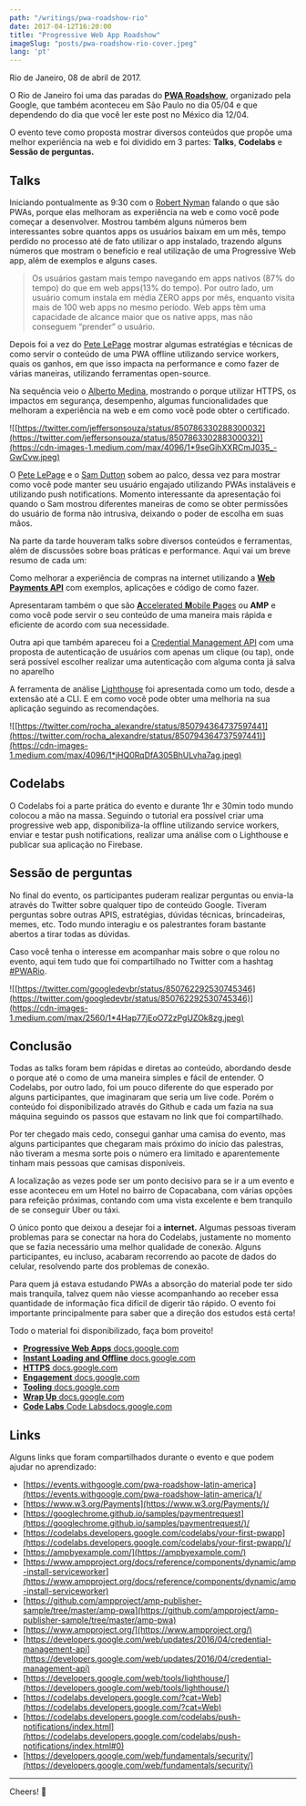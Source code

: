 ```yaml
---
path: "/writings/pwa-roadshow-rio"
date: 2017-04-12T16:20:00
title: "Progressive Web App Roadshow"
imageSlug: "posts/pwa-roadshow-rio-cover.jpeg"
lang: 'pt'
---
```


Rio de Janeiro, 08 de abril de 2017.

O Rio de Janeiro foi uma das paradas do [**PWA Roadshow**](https://events.withgoogle.com/pwa-roadshow-latin-america/#content), organizado pela Google, que também aconteceu em São Paulo no dia 05/04 e que dependendo do dia que você ler este post no México dia 12/04.

O evento teve como proposta mostrar diversos conteúdos que propõe uma melhor experiência na web e foi dividido em 3 partes: **Talks**, **Codelabs** e **Sessão de perguntas.**

## Talks

Iniciando pontualmente as 9:30 com o [Robert Nyman](https://twitter.com/robertnyman) falando o que são PWAs, porque elas melhoram as experiência na web e como você pode começar a desenvolver. Mostrou também alguns números bem interessantes sobre quantos apps os usuários baixam em um mês, tempo perdido no processo até de fato utilizar o app instalado, trazendo alguns números que mostram o benefício e real utilização de uma Progressive Web app, além de exemplos e alguns cases.

> Os usuários gastam mais tempo navegando em apps nativos (87% do tempo) do que em web apps(13% do tempo). Por outro lado, um usuário comum instala em média ZERO apps por mês, enquanto visita mais de 100 web apps no mesmo período. Web apps têm uma capacidade de alcance maior que os native apps, mas não conseguem “prender” o usuário.

Depois foi a vez do [Pete LePage](https://twitter.com/petele) mostrar algumas estratégias e técnicas de como servir o conteúdo de uma PWA offline utilizando service workers, quais os ganhos, em que isso impacta na performance e como fazer de várias maneiras, utilizando ferramentas open-source.

Na sequência veio o [Alberto Medina](https://twitter.com/ialbmedina), mostrando o porque utilizar HTTPS, os impactos em segurança, desempenho, algumas funcionalidades que melhoram a experiência na web e em como você pode obter o certificado.

![[https://twitter.com/jeffersonsouza/status/850786330288300032](https://twitter.com/jeffersonsouza/status/850786330288300032)](https://cdn-images-1.medium.com/max/4096/1*9seGihXXRCmJ035_-GwCvw.jpeg)

O [Pete LePage](https://twitter.com/petele) e o [Sam Dutton](https://twitter.com/sw12) sobem ao palco, dessa vez para mostrar como você pode manter seu usuário engajado utilizando PWAs instaláveis e utilizando push notifications. Momento interessante da apresentação foi quando o Sam mostrou diferentes maneiras de como se obter permissões do usuário de forma não intrusiva, deixando o poder de escolha em suas mãos.

Na parte da tarde houveram talks sobre diversos conteúdos e ferramentas, além de discussões sobre boas práticas e performance. Aqui vai um breve resumo de cada um:

Como melhorar a experiência de compras na internet utilizando a [**Web Payments API**](https://developers.google.com/web/fundamentals/discovery-and-monetization/payment-request/?hl=pt-br) com exemplos, aplicações e código de como fazer.

Apresentaram também o que são [**A**ccelerated **M**obile **P**ages](https://codelabs.developers.google.com/codelabs/accelerated-mobile-pages-foundations/#0) ou **AMP** e como você pode servir o seu conteúdo de uma maneira mais rápida e eficiente de acordo com sua necessidade.

Outra api que também apareceu foi a [Credential Management API](https://developers.google.com/web/updates/2016/04/credential-management-api) com uma proposta de autenticação de usuários com apenas um clique (ou tap), onde será possível escolher realizar uma autenticação com alguma conta já salva no aparelho

A ferramenta de análise [Lighthouse](https://developers.google.com/web/tools/lighthouse/) foi apresentada como um todo, desde a extensão até a CLI. E em como você pode obter uma melhoria na sua aplicação seguindo as recomendações.

![[https://twitter.com/rocha_alexandre/status/850794364737597441](https://twitter.com/rocha_alexandre/status/850794364737597441)](https://cdn-images-1.medium.com/max/4096/1*jHQ0RqDfA305BhULvha7ag.jpeg)

## Codelabs

O Codelabs foi a parte prática do evento e durante 1hr e 30min todo mundo colocou a mão na massa. Seguindo o tutorial era possível criar uma progressive web app, disponibiliza-la offline utilizando service workers, enviar e testar push notifications, realizar uma análise com o Lighthouse e publicar sua aplicação no Firebase.

## Sessão de perguntas

No final do evento, os participantes puderam realizar perguntas ou envia-la através do Twitter sobre qualquer tipo de conteúdo Google. Tiveram perguntas sobre outras APIS, estratégias, dúvidas técnicas, brincadeiras, memes, etc. Todo mundo interagiu e os palestrantes foram bastante abertos a tirar todas as dúvidas.

Caso você tenha o interesse em acompanhar mais sobre o que rolou no evento, aqui tem tudo que foi compartilhado no Twitter com a hashtag [#PWARio](https://twitter.com/search?f=tweets&vertical=default&q=%23PWARio&src=typd).

![[https://twitter.com/googledevbr/status/850762292530745346](https://twitter.com/googledevbr/status/850762292530745346)](https://cdn-images-1.medium.com/max/2560/1*4Hap77jEoO72zPgUZOk8zg.jpeg)

## Conclusão

Todas as talks foram bem rápidas e diretas ao conteúdo, abordando desde o porque até o como de uma maneira simples e fácil de entender. O Codelabs, por outro lado, foi um pouco diferente do que esperado por alguns participantes, que imaginaram que seria um live code. Porém o conteúdo foi disponibilizado através do Github e cada um fazia na sua máquina seguindo os passos que estavam no link que foi compartilhado.

Por ter chegado mais cedo, consegui ganhar uma camisa do evento, mas alguns participantes que chegaram mais próximo do início das palestras, não tiveram a mesma sorte pois o número era limitado e aparentemente tinham mais pessoas que camisas disponíveis.

A localização as vezes pode ser um ponto decisivo para se ir a um evento e esse aconteceu em um Hotel no bairro de Copacabana, com várias opções para refeição próximas, contando com uma vista excelente e bem tranquilo de se conseguir Uber ou táxi.

O único ponto que deixou a desejar foi a **internet.** Algumas pessoas tiveram problemas para se conectar na hora do Codelabs, justamente no momento que se fazia necessário uma melhor qualidade de conexão. Alguns participantes, eu incluso, acabaram recorrendo ao pacote de dados do celular, resolvendo parte dos problemas de conexão.

Para quem já estava estudando PWAs a absorção do material pode ter sido mais tranquila, talvez quem não viesse acompanhando ao receber essa quantidade de informação fica difícil de digerir tão rápido. O evento foi importante principalmente para saber que a direção dos estudos está certa!

Todo o material foi disponibilizado, faça bom proveito!

- [**Progressive Web Apps** docs.google.com](https://docs.google.com/presentation/d/1pySKLv9XNSRlw-PusU0IQL6hRpnKyrjMeZ0UYfrmqwI/edit?usp=sharing)
- [**Instant Loading and Offline** docs.google.com](https://docs.google.com/presentation/d/1TJSaBfxiwm2pIsyQpd9PSbCuwqeKyqbKx4YGQFZRTfU/edit?usp=sharing)
- [**HTTPS** docs.google.com](https://docs.google.com/presentation/d/1nBKnk1v_5VlvvoKS34f-OL8rsnByL5sA_-5zyKrovp4/edit?usp=sharing)
- [**Engagement** docs.google.com](https://docs.google.com/presentation/d/1ZAQuIW3BCT1VvVPP-FyutKSc3tTjtno7q5dSvKqXytQ/edit?usp=sharing)
- [**Tooling** docs.google.com](https://docs.google.com/presentation/d/1uJ0N-84zCyrPPm4AsmvbQ-4l2wKJSIBDBHZGjP37atw/edit?usp=sharing)
- [**Wrap Up** docs.google.com](https://docs.google.com/presentation/d/1q8Qsqw26UkvOyEzJ9fLMC5X0W6H4R45uklS9GYlnClw/edit?usp=sharing)
- [**Code Labs** Code Labsdocs.google.com](https://docs.google.com/presentation/d/1LKKWqXu83qppVmSsYBHV7k5rjZGvmXQnKOCb_fmFhmA/edit?usp=sharing)

## Links

Alguns links que foram compartilhados durante o evento e que podem ajudar no aprendizado:

- [https://events.withgoogle.com/pwa-roadshow-latin-america](https://events.withgoogle.com/pwa-roadshow-latin-america/)/
- [https://www.w3.org/Payments](https://www.w3.org/Payments/)/
- [https://googlechrome.github.io/samples/paymentrequest](https://googlechrome.github.io/samples/paymentrequest/)/
- [https://codelabs.developers.google.com/codelabs/your-first-pwapp](https://codelabs.developers.google.com/codelabs/your-first-pwapp/)/
- [https://ampbyexample.com/](https://ampbyexample.com/)
- [https://www.ampproject.org/docs/reference/components/dynamic/amp-install-serviceworker](https://www.ampproject.org/docs/reference/components/dynamic/amp-install-serviceworker)
- [https://github.com/ampproject/amp-publisher-sample/tree/master/amp-pwa](https://github.com/ampproject/amp-publisher-sample/tree/master/amp-pwa)
- [https://www.ampproject.org/](https://www.ampproject.org/)
- [https://developers.google.com/web/updates/2016/04/credential-management-api](https://developers.google.com/web/updates/2016/04/credential-management-api)
- [https://developers.google.com/web/tools/lighthouse/](https://developers.google.com/web/tools/lighthouse/)
- [https://codelabs.developers.google.com/?cat=Web](https://codelabs.developers.google.com/?cat=Web)
- [https://codelabs.developers.google.com/codelabs/push-notifications/index.html](https://codelabs.developers.google.com/codelabs/push-notifications/index.html#0)
- [https://developers.google.com/web/fundamentals/security/](https://developers.google.com/web/fundamentals/security/)

*****

Cheers! 🍺